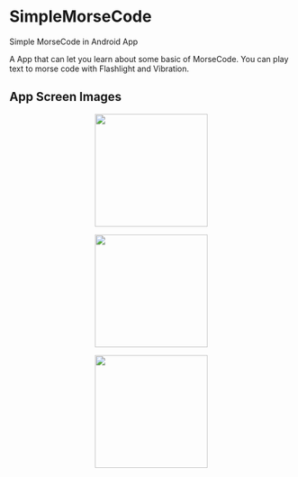 # SimpleMorseCode
Simple MorseCode in Android App

A App that can let you learn about some basic of MorseCode. You can play text to morse code with Flashlight and Vibration.

## App Screen Images
<p align="center">
  <img src="https://user-images.githubusercontent.com/53432684/186389084-498cbbb8-7557-4b12-8f87-88785de79e6a.jpeg" width="200" />
</p>
<p align="center">
  <img src="https://user-images.githubusercontent.com/53432684/186389671-6ec49688-cb2a-49ee-a07a-d5396b08f5a7.jpeg" width="200" />
</p>
<p align="center">
  <img src="https://user-images.githubusercontent.com/53432684/186389652-186b2f99-0104-40ba-be1b-87203d8b95db.jpeg" width="200" />
</p>

